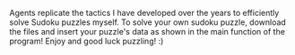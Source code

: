 Agents replicate the tactics I have developed over the years to efficiently solve Sudoku puzzles myself. To solve your own sudoku puzzle, download the files and insert your puzzle's data as shown in the main function of the program! Enjoy and good luck puzzling! :)
